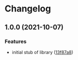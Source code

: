 # Changelog

## 1.0.0 (2021-10-07)


### Features

* initial stub of library ([13f87a8](https://www.github.com/googleapis/nodejs-network-security/commit/13f87a808f92dd1231fe85f7a70c8bbede117cc8))
